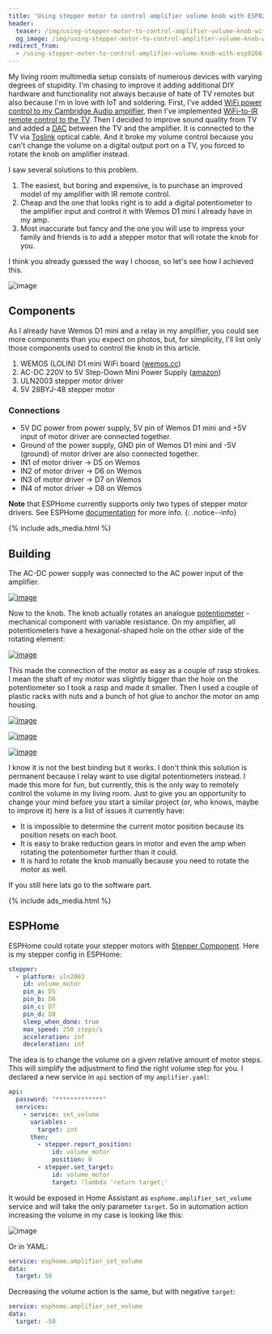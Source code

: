 ```yaml
---
title: 'Using stepper motor to control amplifier volume knob with ESP8266 and ESPHome'
header:
  teaser: /img/using-stepper-motor-to-control-amplifier-volume-knob-with-esp8266-and-esphome/cover.jpg
  og_image: /img/using-stepper-motor-to-control-amplifier-volume-knob-with-esp8266-and-esphome/cover.jpg
redirect_from:
  - /using-stepper-motor-to-control-amplifier-volume-knob-with-esp8266-and-esphome
---
```


My living room multimedia setup consists of numerous devices with varying degrees of stupidity. I'm chasing to improve it adding additional DIY hardware and functionality not always because of hate of TV remotes but also because I'm in love with IoT and soldering. First, I've added [WiFi power control to my Cambridge Audio amplifier](/diy-smart-appliance-adding-wifi-to-common-sound-amplifier), then I've implemented [WiFi-to-IR remote control to the TV](/building-wifi-ir-remote-control-for-any-tv-with-esp8266-and-esphome). Then I decided to improve sound quality from TV and added a [DAC](https://wikipedia.org/wiki/Digital-to-analog_converter) between the TV and the amplifier. It is connected to the TV via [Toslink](https://wikipedia.org/wiki/TOSLINK) optical cable. And it broke my volume control because you can't change the volume on a digital output port on a TV, you forced to rotate the knob on amplifier instead.

I saw several solutions to this problem.
1. The easiest, but boring and expensive, is to purchase an improved model of my amplifier with IR remote control.
2. Сheap and the one that looks right is to add a digital potentiometer to the amplifier input and control it with Wemos D1 mini I already have in my amp.
3. Most inaccurate but fancy and the one you will use to impress your family and friends is to add a stepper motor that will rotate the knob for you.

I think you already guessed the way I choose, so let's see how I achieved this.

![image](/img/using-stepper-motor-to-control-amplifier-volume-knob-with-esp8266-and-esphome/gif.gif)

## Components
As I already have Wemos D1 mini and a relay in my amplifier, you could see more components than you expect on photos, but, for simplicity, I'll list only those components used to control the knob in this article.

1. WEMOS (LOLIN) D1 mini WiFi board ([wemos.cc](https://www.wemos.cc/en/latest/d1/d1_mini.html))
2. AC-DC 220V to 5V Step-Down Mini Power Supply ([amazon](https://www.amazon.com/HLK-PM01-supply-module-intelligent-household/dp/B07G5GL4B8))
3. ULN2003 stepper motor driver
4. 5V 28BYJ-48 stepper motor

### Connections

* 5V DC power from power supply, 5V pin of Wemos D1 mini and +5V input of motor driver are connected together.
* Ground of the power supply, GND pin of Wemos D1 mini and -5V (ground) of motor driver are also connected together.
* IN1 of motor driver -> D5 on Wemos
* IN2 of motor driver -> D6 on Wemos
* IN3 of motor driver -> D7 on Wemos
* IN4 of motor driver -> D8 on Wemos

**Note** that ESPHome currently supports only two types of stepper motor drivers. See ESPHome [documentation](https://esphome.io/components/stepper/index.html) for more info.
{: .notice--info}

{% include ads_media.html %}

## Building

The AC-DC power supply was connected to the AC power input of the amplifier. 

[![image](/img/using-stepper-motor-to-control-amplifier-volume-knob-with-esp8266-and-esphome/power.png)](/img/using-stepper-motor-to-control-amplifier-volume-knob-with-esp8266-and-esphome/power.png)

Now to the knob. The knob actually rotates an analogue [potentiometer](https://wikipedia.org/wiki/Potentiometer) - mechanical component with variable resistance. On my amplifier, all potentiometers have a hexagonal-shaped hole on the other side of the rotating element:

[![image](/img/using-stepper-motor-to-control-amplifier-volume-knob-with-esp8266-and-esphome/hole.jpg)](/img/using-stepper-motor-to-control-amplifier-volume-knob-with-esp8266-and-esphome/hole.jpg)

This made the connection of the motor as easy as a couple of rasp strokes. I mean the shaft of my motor was slightly bigger than the hole on the potentiometer so I took a rasp and made it smaller. Then I used a couple of plastic racks with nuts and a bunch of hot glue to anchor the motor on amp housing.

[![image](/img/using-stepper-motor-to-control-amplifier-volume-knob-with-esp8266-and-esphome/shaft.jpg?cropResize=600,600)](/img/using-stepper-motor-to-control-amplifier-volume-knob-with-esp8266-and-esphome/shaft.jpg)

[![image](/img/using-stepper-motor-to-control-amplifier-volume-knob-with-esp8266-and-esphome/motor_top.jpg?cropResize=600,600)](/img/using-stepper-motor-to-control-amplifier-volume-knob-with-esp8266-and-esphome/motor_top.jpg)

[![image](/img/using-stepper-motor-to-control-amplifier-volume-knob-with-esp8266-and-esphome/motor_side.jpg?cropResize=600,600)](/img/using-stepper-motor-to-control-amplifier-volume-knob-with-esp8266-and-esphome/motor_side.jpg)

I know it is not the best binding but it works. I don't think this solution is permanent because I relay want to use digital potentiometers instead. I made this more for fun, but currently, this is the only way to remotely control the volume in my living room. Just to give you an opportunity to change your mind before you start a similar project (or, who knows, maybe to improve it) here is a list of issues it currently have:

* It is impossible to determine the current motor position because its position resets on each boot.
* It is easy to brake reduction gears in motor and even the amp when rotating the potentiometer further than it could.
* It is hard to rotate the knob manually because you need to rotate the motor as well.

If you still here lats go to the software part.

{% include ads_media.html %}

## ESPHome

ESPHome could rotate your stepper motors with [Stepper Component](https://esphome.io/components/stepper/index.html). Here is my stepper config in ESPHome:

```yaml
stepper:
  - platform: uln2003
    id: volume_motor
    pin_a: D5
    pin_b: D6
    pin_c: D7
    pin_d: D8
    sleep_when_done: true
    max_speed: 250 steps/s
    acceleration: inf
    deceleration: inf
```

The idea is to change the volume on a given relative amount of motor steps. This will simplify the adjustment to find the right volume step for you. I declared a new service in `api` section of my `amplifier.yaml`:

```yaml
api:
  password: "*************"
  services:
    - service: set_volume
      variables:
        target: int
      then:
        - stepper.report_position:
            id: volume_motor
            position: 0
        - stepper.set_target:
            id: volume_motor
            target: !lambda 'return target;'
```

It would be exposed in Home Assistant as `esphome.amplifier_set_volume` service and will take the only parameter `target`. So in automation action increasing the volume in my case is looking like this:

![image](/img/using-stepper-motor-to-control-amplifier-volume-knob-with-esp8266-and-esphome/action.png)

Or in YAML:

```yaml
service: esphome.amplifier_set_volume
data:
  target: 50
```

Decreasing the volume action is the same, but with negative `target`:

```yaml
service: esphome.amplifier_set_volume
data:
  target: -50
```